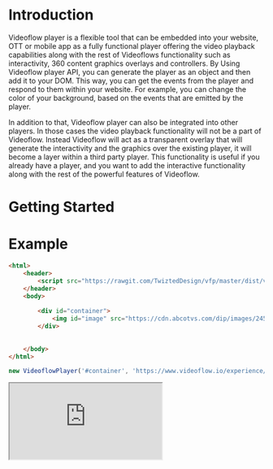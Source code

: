 # Introduction
Videoflow player is a flexible tool that can be embedded into your website, OTT or mobile app as a fully functional player offering the video playback capabilities
along with the rest of Videoflows functionality such as interactivity, 360 content graphics overlays and controllers. By Using Videoflow player API, you can generate the player as an object
and then add it to your DOM. This way, you can get the events from the player and respond to them within your website. For example, you can change the color of your background, based on the events that are
emitted by the player.

In addition to that, Videoflow player can also be integrated into other players. In those cases the video playback functionality will not be a part of Videoflow. Instead Videoflow will act as a transparent overlay that will
generate the interactivity and the graphics over the existing player, it will become a layer within a third party player. This functionality is useful if you already have a player, and you want to add the interactive functionality along with the rest of the powerful features of Videoflow.

# Getting Started

# Example


```html
<html>
    <header>
        <script src="https://rawgit.com/TwiztedDesign/vfp/master/dist/vfp.js"></script>
    </header>
    <body>
    
        <div id="container">
            <img id="image" src="https://cdn.abcotvs.com/dip/images/2452137_092417-wtvd-shutterstock-nascar-generic-img.jpg?w=1280&r=16:9" style="width: 960px">    
        </div>
    
            
    </body>
</html>
```
```javascript
new VideoflowPlayer('#container', 'https://www.videoflow.io/experience/Byvf_oxyVz7');
```
<diV class="vf-example-container hd">
    <iframe src="https://rawgit.com/TwiztedDesign/vfp/master/examples/basic/index.html"></iframe>
</div>